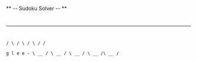 ** -- Sudoku Solver -- **
<code>
   __     __     __     __    __
 /    \ /    \ /    \ /    \/    \
   g      l      e      e      -
 \ __ / \ __ / \ __ / \ __ /\ __ /
</code>
